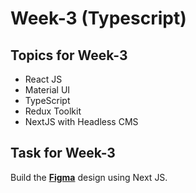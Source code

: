 # Week-3 (Typescript)

## Topics for Week-3
- React JS
- Material UI
- TypeScript
- Redux Toolkit
- NextJS with Headless CMS

## Task for Week-3
Build the **[Figma](https://www.figma.com/file/57QzjJkDXEbIsCLVbx0mPt/Uday-kumar-week2-task?node-id=0%3A1)** design using Next JS.
